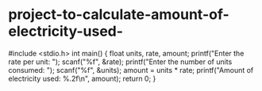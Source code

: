 # project-to-calculate-amount-of-electricity-used-
#include &lt;stdio.h>  int main() {     float units, rate, amount;    printf("Enter the rate per unit: ");     scanf("%f", &amp;rate);          printf("Enter the number of units consumed: ");     scanf("%f", &amp;units);         amount = units * rate;      printf("Amount of electricity used: %.2f\n", amount);      return 0; }

